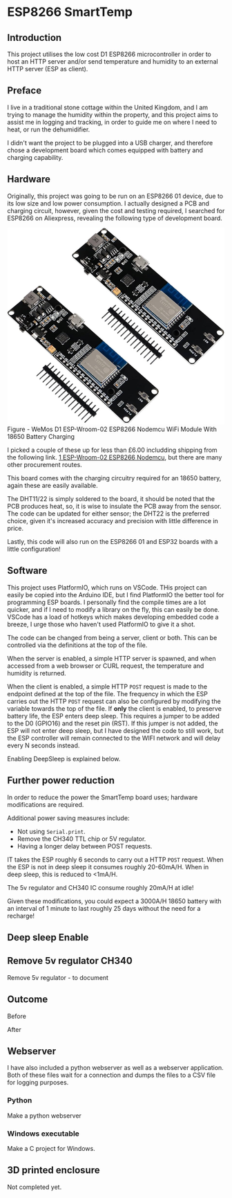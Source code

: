 # ESP8266 SmartTemp

## Introduction

This project utilises the low cost D1 ESP8266 microcontroller in order to host an HTTP server and/or send temperature and humidity to an external HTTP server (ESP as client).

## Preface

I live in a traditional stone cottage within the United Kingdom, and I am trying to manage the humidity within the property, and this project aims to assist me in logging and tracking, in order to guide me on where I need to heat, or run the dehumidifier.

I didn't want the project to be plugged into a USB charger, and therefore chose a development board which comes equipped with battery and charging capability.

## Hardware

Originally, this project was going to be run on an ESP8266 01 device, due to its low size and low power consumption. I actually designed a PCB and charging circuit, however, given the cost and testing required, I searched for ESP8266 on Aliexpress, revealing the following type of development board.

![alt text](/media/esp8266%20D1.jpg "WeMos D1 ESP-Wroom-02 ESP8266 Nodemcu WiFi Module With 18650 Battery Charging")
Figure - WeMos D1 ESP-Wroom-02 ESP8266 Nodemcu WiFi Module With 18650 Battery Charging

I picked a couple of these up for less than £6.00 includding shipping from the following link. [1 ESP-Wroom-02 ESP8266 Nodemcu](https://www.aliexpress.com/item/1005007129983755.html?spm=a2g0o.order_list.order_list_main.10.525e1802KDzQMa), but there are many other procurement routes.

This board comes with the charging circuitry required for an 18650 battery, again these are easily available.

The DHT11/22 is simply soldered to the board, it should be noted that the PCB produces heat, so, it is wise to insulate the PCB away from the sensor. The code can be updated for either sensor; the DHT22 is the preferred choice, given it's increased accuracy and precision with little difference in price.

Lastly, this code will also run on the ESP8266 01 and ESP32 boards with a little configuration!

## Software

This project uses PlatformIO, which runs on VSCode. THis project can easily be copied into the Arduino IDE, but I find PlatformIO the better tool for programming ESP boards. I personally find the compile times are a lot quicker, and if I need to modify a library on the fly, this can easily be done. VSCode has a load of hotkeys which makes developing embedded code a breeze, I urge those who haven't used PlatformIO to give it a shot.

The code can be changed from being a server, client or both. This can be controlled via the definitions at the top of the file.

When the server is enabled, a simple HTTP server is spawned, and when accessed from a web browser or CURL request, the temperature and humidity is returned.

When the client is enabled, a simple HTTP `POST` request is made to the endpoint defined at the top of the file. The frequency in which the ESP carries out the HTTP `POST` request can also be configured by modifying the variable towards the top of the file. If <b>only</b> the client is enabled, to preserve battery life, the ESP enters deep sleep. This requires a jumper to be added to the D0 (GPIO16) and the reset pin (RST). If this jumper is not added, the ESP will not enter deep sleep, but I have designed the code to still work, but the ESP controller will remain connected to the WIFI network and will delay every N seconds instead.

Enabling DeepSleep is explained below.

## Further power reduction

In order to reduce the power the SmartTemp board uses; hardware modifications are required.

Additional power saving measures include:

- Not using `Serial.print`.
- Remove the CH340 TTL chip or 5V regulator.
- Having a longer delay between POST requests.
 
IT takes the ESP roughly 6 seconds to carry out a HTTP `POST` request. When the ESP is not in deep sleep it consumes roughly 20-60mA/H. When in deep sleep, this is reduced to <1mA/H.

The 5v regulator and CH340 IC consume roughly 20mA/H at idle!

Given these modifications, you could expect a 3000A/H 18650 battery with an interval of 1 minute to last roughly 25 days without the need for a recharge!

## Deep sleep Enable

## Remove 5v regulator CH340

Remove 5v regulator - to document

## Outcome

Before

After

## Webserver

I have also included a python webserver as well as a webserver application. Both of these files wait for a connection and dumps the files to a CSV file for logging purposes.

### Python

Make a python webserver

### Windows executable

Make a C project for Windows.


## 3D printed enclosure

Not completed yet.
